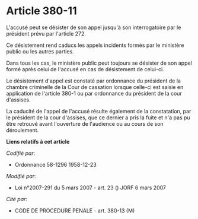 # Article 380-11

L'accusé peut se désister de son appel jusqu'à son interrogatoire par le président prévu par l'article 272.

Ce désistement rend caducs les appels incidents formés par le ministère public ou les autres parties.

Dans tous les cas, le ministère public peut toujours se désister de son appel formé après celui de l'accusé en cas de
désistement de celui-ci.

Le désistement d'appel est constaté par ordonnance du président de la chambre criminelle de la Cour de cassation lorsque
celle-ci est saisie en application de l'article 380-1 ou par ordonnance du président de la cour d'assises.

La caducité de l'appel de l'accusé résulte également de la constatation, par le président de la cour d'assises, que ce
dernier a pris la fuite et n'a pas pu être retrouvé avant l'ouverture de l'audience ou au cours de son déroulement.

**Liens relatifs à cet article**

_Codifié par_:

  - Ordonnance 58-1296 1958-12-23

_Modifié par_:

  - Loi n°2007-291 du 5 mars 2007 - art. 23 () JORF 6 mars 2007

_Cité par_:

  - CODE DE PROCEDURE PENALE - art. 380-13 (M)
